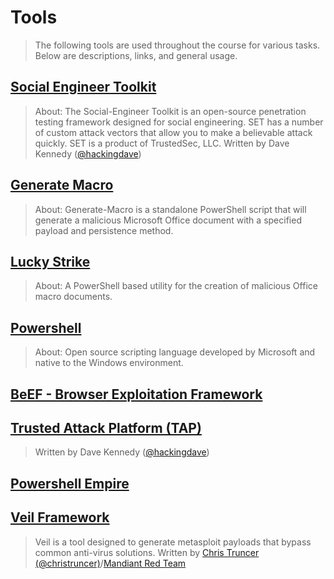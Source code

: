 # Tools
> The following tools are used throughout the course for various tasks. Below are descriptions, links, and general usage.

## [Social Engineer Toolkit](https://github.com/trustedsec/social-engineer-toolkit)
> About: The Social-Engineer Toolkit is an open-source penetration testing framework designed for social engineering. SET has a number of custom attack vectors that allow you to make a believable attack quickly. SET is a product of TrustedSec, LLC.
> Written by Dave Kennedy ([@hackingdave](https://twitter.com/hackingdave))

## [Generate Macro](https://github.com/enigma0x3/Generate-Macro)
> About: Generate-Macro is a standalone PowerShell script that will generate a malicious Microsoft Office document with a specified payload and persistence method.

## [Lucky Strike](https://github.com/curi0usJack/luckystrike)
> About: A PowerShell based utility for the creation of malicious Office macro documents.

## [Powershell](https://github.com/PowerShell/PowerShell/blob/master/docs/installation/linux.md)
> About: Open source scripting language developed by Microsoft and native to the Windows environment.

## [BeEF - Browser Exploitation Framework](http://beefproject.com/)
> 

## [Trusted Attack Platform (TAP)](https://github.com/trustedsec/tap)
>
> Written by Dave Kennedy ([@hackingdave](https://twitter.com/hackingdave))

## [Powershell Empire](https://github.com/EmpireProject/Empire)
> 
>

## [Veil Framework](https://www.veil-framework.com/)
> Veil is a tool designed to generate metasploit payloads that bypass common anti-virus solutions.
> Written by [Chris Truncer (@christruncer)](https://twitter.com/christruncer)/[Mandiant Red Team](https://www.fireeye.com/services/red-team-operations.html)
